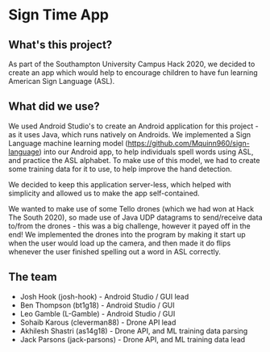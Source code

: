# Sign Time App

## What's this project?
As part of the Southampton University Campus Hack 2020, we decided to create an app which would help to encourage children to have fun learning American Sign Language (ASL).

## What did we use?
We used Android Studio's to create an Android application for this project - as it uses Java, which runs natively on Androids. We implemented a Sign Language machine learning model (https://github.com/Mquinn960/sign-language) into our Android app, to help individuals spell words using ASL, and practice the ASL alphabet. To make use of this model, we had to create some training data for it to use, to help improve the hand detection.

We decided to keep this application server-less, which helped with simplicity and allowed us to make the app self-contained.

We wanted to make use of some Tello drones (which we had won at Hack The South 2020), so made use of Java UDP datagrams to send/receive data to/from the drones - this was a big challenge, however it payed off in the end! We implemented the drones into the program by making it start up when the user would load up the camera, and then made it do flips whenever the user finished spelling out a word in ASL correctly.

## The team
* Josh Hook (josh-hook) - Android Studio / GUI lead
* Ben Thompson (bt1g18) - Android Studio / GUI
* Leo Gamble (L-Gamble) - Android Studio / GUI
* Sohaib Karous (cleverman88) - Drone API lead
* Akhilesh Shastri (as14g18) - Drone API, and ML training data parsing
* Jack Parsons (jack-parsons) - Drone API, and ML training data lead
